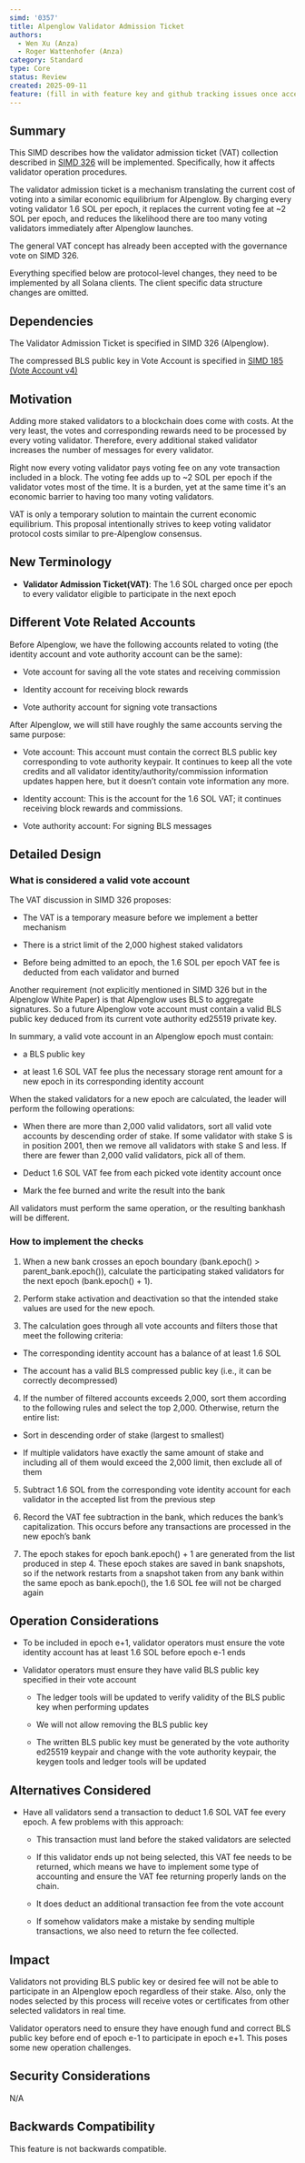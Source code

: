 ```yaml
---
simd: '0357'
title: Alpenglow Validator Admission Ticket
authors:
  - Wen Xu (Anza)
  - Roger Wattenhofer (Anza)
category: Standard
type: Core
status: Review
created: 2025-09-11
feature: (fill in with feature key and github tracking issues once accepted)
---
```


## Summary

This SIMD describes how the validator admission ticket (VAT) collection
described in [SIMD 326](https://github.com/solana-foundation/solana-improvement-documents/pull/326)
will be implemented. Specifically, how it affects validator operation
procedures.

The validator admission ticket is a mechanism translating the current cost of
voting into a similar economic equilibrium for Alpenglow. By charging every
voting validator 1.6 SOL per epoch, it replaces the current voting fee at ~2
SOL per epoch, and reduces the likelihood there are too many voting validators
immediately after Alpenglow launches.

The general VAT concept has already been accepted with the governance vote on
SIMD 326.

Everything specified below are protocol-level changes, they need to be
implemented by all Solana clients. The client specific data structure
changes are omitted.

## Dependencies

The Validator Admission Ticket is specified in SIMD 326 (Alpenglow).

The compressed BLS public key in Vote Account is specified in [SIMD 185 (Vote
Account v4)](https://github.com/solana-foundation/solana-improvement-documents/pull/185)

## Motivation

Adding more staked validators to a blockchain does come with costs. At the
very least, the votes and corresponding rewards need to be processed by
every voting validator. Therefore, every additional staked validator increases
the number of messages for every validator.

Right now every voting validator pays voting fee on any vote transaction
included in a block. The voting fee adds up to ~2 SOL per epoch if the
validator votes most of the time. It is a burden, yet at the same time it's an
economic barrier to having too many voting validators.

VAT is only a temporary solution to maintain the current economic equilibrium.
This proposal intentionally strives to keep voting validator protocol costs
similar to pre-Alpenglow consensus.

## New Terminology

- **Validator Admission Ticket(VAT)**: The 1.6 SOL charged once per epoch to
every validator eligible to participate in the next epoch

## Different Vote Related Accounts

Before Alpenglow, we have the following accounts related to voting (the
identity account and vote authority account can be the same):

- Vote account for saving all the vote states and receiving commission

- Identity account for receiving block rewards

- Vote authority account for signing vote transactions

After Alpenglow, we will still have roughly the same accounts serving the same
purpose:

- Vote account: This account must contain the correct BLS public key
corresponding to vote authority keypair. It continues to keep all the vote
credits and all validator identity/authority/commission information updates
happen here, but it doesn’t contain vote information any more.

- Identity account: This is the account for the 1.6 SOL VAT; it continues
receiving block rewards and commissions.

- Vote authority account: For signing BLS messages

## Detailed Design

### What is considered a valid vote account

The VAT discussion in SIMD 326 proposes:

- The VAT is a temporary measure before we implement a better mechanism

- There is a strict limit of the 2,000 highest staked validators

- Before being admitted to an epoch, the 1.6 SOL per epoch VAT fee is deducted
  from each validator and burned

Another requirement (not explicitly mentioned in SIMD 326 but in the Alpenglow
White Paper) is that Alpenglow uses BLS to aggregate signatures. So a future
Alpenglow vote account must contain a valid BLS public key deduced from its
current vote authority ed25519 private key.

In summary, a valid vote account in an Alpenglow epoch must contain:

- a BLS public key

- at least 1.6 SOL VAT fee plus the necessary storage rent amount for a new
epoch in its corresponding identity account

When the staked validators for a new epoch are calculated, the leader will
perform the following operations:

- When there are more than 2,000 valid validators, sort all valid vote accounts
by descending order of stake. If some validator with stake S is in position
2001, then we remove all validators with stake S and less. If there are fewer
than 2,000 valid validators, pick all of them.

- Deduct 1.6 SOL VAT fee from each picked vote identity account once

- Mark the fee burned and write the result into the bank

All validators must perform the same operation, or the resulting bankhash will
be different.

### How to implement the checks

1. When a new bank crosses an epoch boundary (bank.epoch() >
parent_bank.epoch()), calculate the participating staked validators for the
next epoch (bank.epoch() + 1).

2. Perform stake activation and deactivation so that the intended stake values
are used for the new epoch.

3. The calculation goes through all vote accounts and filters those that meet
the following criteria:

  - The corresponding identity account has a balance of at least 1.6 SOL

  - The account has a valid BLS compressed public key (i.e., it can be
    correctly decompressed)

4. If the number of filtered accounts exceeds 2,000, sort them according to the
following rules and select the top 2,000. Otherwise, return the entire list:

  - Sort in descending order of stake (largest to smallest)

  - If multiple validators have exactly the same amount of stake and including
  all of them would exceed the 2,000 limit, then exclude all of them

5. Subtract 1.6 SOL from the corresponding vote identity account for each
validator in the accepted list from the previous step

6. Record the VAT fee subtraction in the bank, which reduces the bank’s
capitalization. This occurs before any transactions are processed in the new
epoch’s bank

7. The epoch stakes for epoch bank.epoch() + 1 are generated from the list
produced in step 4. These epoch stakes are saved in bank snapshots, so if the
network restarts from a snapshot taken from any bank within the same epoch as
bank.epoch(), the 1.6 SOL fee will not be charged again

## Operation Considerations

- To be included in epoch e+1, validator operators must ensure the vote
identity account has at least 1.6 SOL before epoch e-1 ends

- Validator operators must ensure they have valid BLS public key specified in
their vote account

  - The ledger tools will be updated to verify validity of the BLS public key
when performing updates

  - We will not allow removing the BLS public key

  - The written BLS public key must be generated by the vote authority ed25519
keypair and change with the vote authority keypair, the keygen tools and
ledger tools will be updated

## Alternatives Considered

- Have all validators send a transaction to deduct 1.6 SOL VAT fee every epoch.
A few problems with this approach:

  - This transaction must land before the staked validators are selected

  - If this validator ends up not being selected, this VAT fee needs to be
returned, which means we have to implement some type of accounting and ensure
the VAT fee returning properly lands on the chain.

  - It does deduct an additional transaction fee from the vote account

  - If somehow validators make a mistake by sending multiple transactions,
we also need to return the fee collected.

## Impact

Validators not providing BLS public key or desired fee will not be able to
participate in an Alpenglow epoch regardless of their stake. Also, only the
nodes selected by this process will receive votes or certificates from other
selected validators in real time.

Validator operators need to ensure they have enough fund and correct BLS
public key before end of epoch e-1 to participate in epoch e+1. This poses some
new operation challenges.

## Security Considerations

N/A

## Backwards Compatibility

This feature is not backwards compatible.